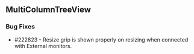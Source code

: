 ## MultiColumnTreeView

### Bug Fixes

* \#222823 - Resize grip is shown properly on resizing when connected with External monitors.

